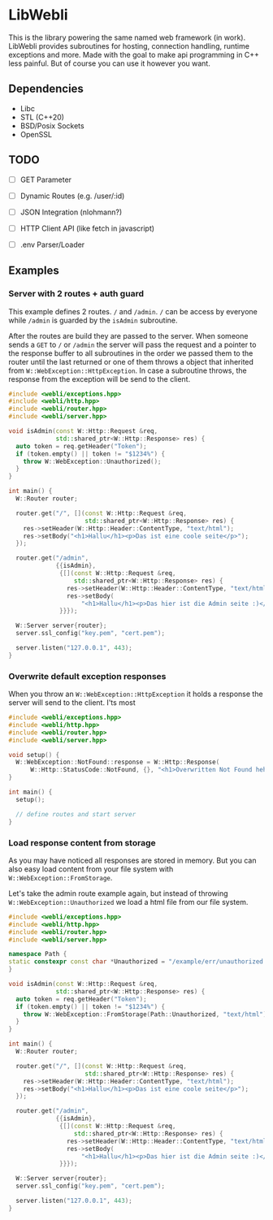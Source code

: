 # LibWebli

This is the library powering the same named web framework (in work). LibWebli provides subroutines for hosting, connection handling, runtime exceptions and more. Made with the goal to make api programming in C++ less painful. But of course you can use it however you want.


## Dependencies

- Libc
- STL (C++20)
- BSD/Posix Sockets
- OpenSSL


## TODO

- [ ] GET Parameter
- [ ] Dynamic Routes (e.g. /user/:id)
- [ ] JSON Integration (nlohmann?)
- [ ] HTTP Client API (like fetch in javascript)
- [ ] .env Parser/Loader


## Examples


### Server with 2 routes + auth guard

This example defines 2 routes. `/` and `/admin`. `/` can be access by everyone
while `/admin` is guarded by the `isAdmin` subroutine.

After the routes are build they are passed to the server. When someone sends a
`GET` to `/` or `/admin` the server will pass the request and a pointer to the
response buffer to all subroutines in the order we passed them to the router
until the last returned or one of them throws a object that inherited from
`W::WebException::HttpException`. In case a subroutine throws, the response
from the exception will be send to the client. 

```cpp
#include <webli/exceptions.hpp>
#include <webli/http.hpp>
#include <webli/router.hpp>
#include <webli/server.hpp>

void isAdmin(const W::Http::Request &req,
             std::shared_ptr<W::Http::Response> res) {
  auto token = req.getHeader("Token");
  if (token.empty() || token != "$1234%") {
    throw W::WebException::Unauthorized();
  }
}

int main() {
  W::Router router;

  router.get("/", [](const W::Http::Request &req,
                     std::shared_ptr<W::Http::Response> res) {
    res->setHeader(W::Http::Header::ContentType, "text/html");
    res->setBody("<h1>Hallu</h1><p>Das ist eine coole seite</p>");
  });

  router.get("/admin",
             {{isAdmin},
              {[](const W::Http::Request &req,
                  std::shared_ptr<W::Http::Response> res) {
                res->setHeader(W::Http::Header::ContentType, "text/html");
                res->setBody(
                    "<h1>Hallu</h1><p>Das hier ist die Admin seite :)</p>");
              }}});

  W::Server server{router};
  server.ssl_config("key.pem", "cert.pem");

  server.listen("127.0.0.1", 443);
}
```


### Overwrite default exception responses

When you throw an `W::WebException::HttpException` it holds a response the
server will send to the client. I'ts most 

```cpp
#include <webli/exceptions.hpp>
#include <webli/http.hpp>
#include <webli/router.hpp>
#include <webli/server.hpp>

void setup() {
  W::WebException::NotFound::response = W::Http::Response(
      W::Http::StatusCode::NotFound, {}, "<h1>Overwritten Not Found hehe</h1>");
}

int main() {
  setup();

  // define routes and start server
}
```


### Load response content from storage

As you may have noticed all responses are stored in memory.
But you can also easy load content from your file system with
`W::WebException::FromStorage`.

Let's take the admin route example again, but instead of throwing
`W::WebException::Unauthorized` we load a html file from our file
system.
```cpp
#include <webli/exceptions.hpp>
#include <webli/http.hpp>
#include <webli/router.hpp>
#include <webli/server.hpp>

namespace Path {
static constexpr const char *Unauthorized = "/example/err/unauthorized.html";
}

void isAdmin(const W::Http::Request &req,
             std::shared_ptr<W::Http::Response> res) {
  auto token = req.getHeader("Token");
  if (token.empty() || token != "$1234%") {
    throw W::WebException::FromStorage(Path::Unauthorized, "text/html");
  }
}

int main() {
  W::Router router;

  router.get("/", [](const W::Http::Request &req,
                     std::shared_ptr<W::Http::Response> res) {
    res->setHeader(W::Http::Header::ContentType, "text/html");
    res->setBody("<h1>Hallu</h1><p>Das ist eine coole seite</p>");
  });

  router.get("/admin",
             {{isAdmin},
              {[](const W::Http::Request &req,
                  std::shared_ptr<W::Http::Response> res) {
                res->setHeader(W::Http::Header::ContentType, "text/html");
                res->setBody(
                    "<h1>Hallu</h1><p>Das hier ist die Admin seite :)</p>");
              }}});

  W::Server server{router};
  server.ssl_config("key.pem", "cert.pem");

  server.listen("127.0.0.1", 443);
}
```
